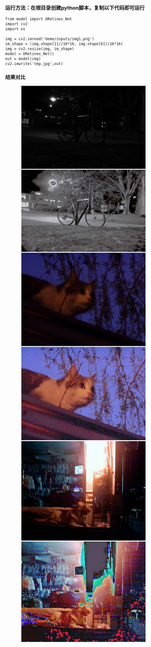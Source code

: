### 运行方法：在根目录创建python脚本，复制以下代码即可运行
```angular2html
from model import URetinex_Net
import cv2
import os

img = cv2.imread('demo/inputs/img1.png')
im_shape = (img.shape[1]//16*16, img.shape[0]//16*16)
img = cv2.resize(img, im_shape)
model = URetinex_Net()
out = model(img)
cv2.imwrite('tmp.jpg',out)
```

### 结果对比
 <div class="half" style="text-align: center;">
   <img src="../../demo/inputs/bicycle.jpg" width="400"/> <img src="../../demo/outputs/URetinex_Net/bicycle.jpg" width="400"/>
</div>
 <div class="half" style="text-align: center;">
   <img src="../../demo/inputs/cat.jpg" width="400"/> <img src="../../demo/outputs/URetinex_Net/cat.jpg" width="400"/>
</div>
 <div class="half" style="text-align: center;">
   <img src="../../demo/inputs/dog.jpg" width="400"/> <img src="../../demo/outputs/URetinex_Net/dog.jpg" width="400"/>
</div>






